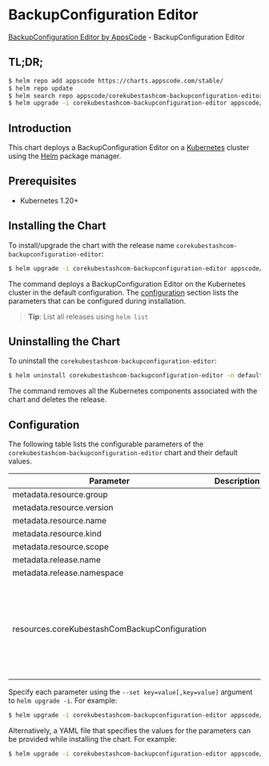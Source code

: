 # BackupConfiguration Editor

[BackupConfiguration Editor by AppsCode](https://appscode.com) - BackupConfiguration Editor

## TL;DR;

```bash
$ helm repo add appscode https://charts.appscode.com/stable/
$ helm repo update
$ helm search repo appscode/corekubestashcom-backupconfiguration-editor --version=v0.21.0
$ helm upgrade -i corekubestashcom-backupconfiguration-editor appscode/corekubestashcom-backupconfiguration-editor -n default --create-namespace --version=v0.21.0
```

## Introduction

This chart deploys a BackupConfiguration Editor on a [Kubernetes](http://kubernetes.io) cluster using the [Helm](https://helm.sh) package manager.

## Prerequisites

- Kubernetes 1.20+

## Installing the Chart

To install/upgrade the chart with the release name `corekubestashcom-backupconfiguration-editor`:

```bash
$ helm upgrade -i corekubestashcom-backupconfiguration-editor appscode/corekubestashcom-backupconfiguration-editor -n default --create-namespace --version=v0.21.0
```

The command deploys a BackupConfiguration Editor on the Kubernetes cluster in the default configuration. The [configuration](#configuration) section lists the parameters that can be configured during installation.

> **Tip**: List all releases using `helm list`

## Uninstalling the Chart

To uninstall the `corekubestashcom-backupconfiguration-editor`:

```bash
$ helm uninstall corekubestashcom-backupconfiguration-editor -n default
```

The command removes all the Kubernetes components associated with the chart and deletes the release.

## Configuration

The following table lists the configurable parameters of the `corekubestashcom-backupconfiguration-editor` chart and their default values.

|                   Parameter                   | Description |                                                                                                                                                                                                                                                                                                                                                                                                                          Default                                                                                                                                                                                                                                                                                                                                                                                                                           |
|-----------------------------------------------|-------------|------------------------------------------------------------------------------------------------------------------------------------------------------------------------------------------------------------------------------------------------------------------------------------------------------------------------------------------------------------------------------------------------------------------------------------------------------------------------------------------------------------------------------------------------------------------------------------------------------------------------------------------------------------------------------------------------------------------------------------------------------------------------------------------------------------------------------------------------------------|
| metadata.resource.group                       |             | <code>core.kubestash.com</code>                                                                                                                                                                                                                                                                                                                                                                                                                                                                                                                                                                                                                                                                                                                                                                                                                            |
| metadata.resource.version                     |             | <code>v1alpha1</code>                                                                                                                                                                                                                                                                                                                                                                                                                                                                                                                                                                                                                                                                                                                                                                                                                                      |
| metadata.resource.name                        |             | <code>backupconfigurations</code>                                                                                                                                                                                                                                                                                                                                                                                                                                                                                                                                                                                                                                                                                                                                                                                                                          |
| metadata.resource.kind                        |             | <code>BackupConfiguration</code>                                                                                                                                                                                                                                                                                                                                                                                                                                                                                                                                                                                                                                                                                                                                                                                                                           |
| metadata.resource.scope                       |             | <code>Namespaced</code>                                                                                                                                                                                                                                                                                                                                                                                                                                                                                                                                                                                                                                                                                                                                                                                                                                    |
| metadata.release.name                         |             | <code>RELEASE-NAME</code>                                                                                                                                                                                                                                                                                                                                                                                                                                                                                                                                                                                                                                                                                                                                                                                                                                  |
| metadata.release.namespace                    |             | <code>default</code>                                                                                                                                                                                                                                                                                                                                                                                                                                                                                                                                                                                                                                                                                                                                                                                                                                       |
| resources.coreKubestashComBackupConfiguration |             | <code>{"apiVersion":"core.kubestash.com/v1alpha1","kind":"BackupConfiguration","metadata":{"name":"backup-app","namespace":"demo"},"spec":{"backends":[{"name":"default-backend","retentionPolicy":{"name":"keep-1wk","namespace":"stash"},"storageRef":{"name":"default","namespace":"stash"}}],"sessions":[{"addon":{"name":"mysql-addon","tasks":[{"name":"logical-backup"}]},"name":"full-backup","repositories":[{"backend":"default-backend","directory":"demo/backup-app","encryptionSecret":{"name":"default-encryption-secret","namespace":"stash"},"name":"backup-app"}],"scheduler":{"jobTemplate":{"backoffLimit":1,"template":{"controller":{},"metadata":{},"spec":{"resources":{}}}},"schedule":"*/30 * * * *"},"sessionHistoryLimit":2}],"target":{"apiGroup":"kubedb.com","kind":"MySQL","name":"backup-app","namespace":"demo"}}}</code> |


Specify each parameter using the `--set key=value[,key=value]` argument to `helm upgrade -i`. For example:

```bash
$ helm upgrade -i corekubestashcom-backupconfiguration-editor appscode/corekubestashcom-backupconfiguration-editor -n default --create-namespace --version=v0.21.0 --set metadata.resource.group=core.kubestash.com
```

Alternatively, a YAML file that specifies the values for the parameters can be provided while
installing the chart. For example:

```bash
$ helm upgrade -i corekubestashcom-backupconfiguration-editor appscode/corekubestashcom-backupconfiguration-editor -n default --create-namespace --version=v0.21.0 --values values.yaml
```
